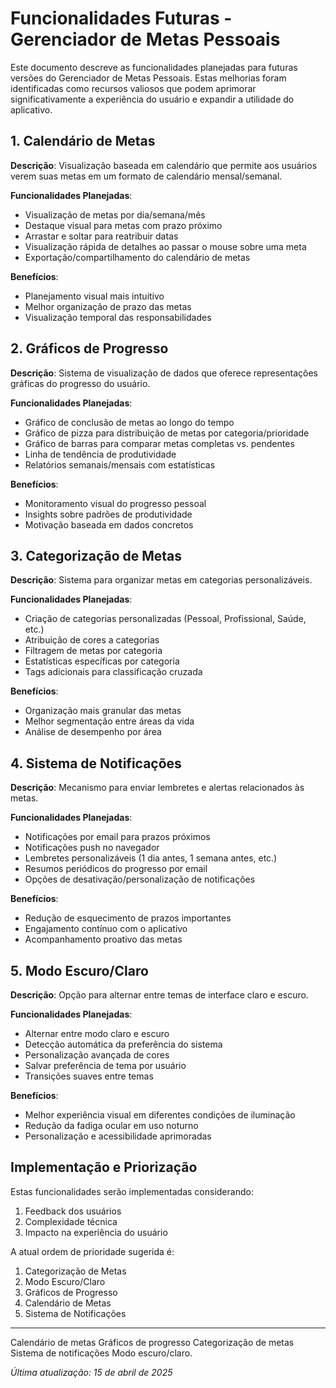 # Funcionalidades Futuras - Gerenciador de Metas Pessoais

Este documento descreve as funcionalidades planejadas para futuras versões do Gerenciador de Metas Pessoais. Estas melhorias foram identificadas como recursos valiosos que podem aprimorar significativamente a experiência do usuário e expandir a utilidade do aplicativo.

## 1. Calendário de Metas

**Descrição**: Visualização baseada em calendário que permite aos usuários verem suas metas em um formato de calendário mensal/semanal.

**Funcionalidades Planejadas**:
- Visualização de metas por dia/semana/mês
- Destaque visual para metas com prazo próximo
- Arrastar e soltar para reatribuir datas
- Visualização rápida de detalhes ao passar o mouse sobre uma meta
- Exportação/compartilhamento do calendário de metas

**Benefícios**: 
- Planejamento visual mais intuitivo
- Melhor organização de prazo das metas
- Visualização temporal das responsabilidades

## 2. Gráficos de Progresso

**Descrição**: Sistema de visualização de dados que oferece representações gráficas do progresso do usuário.

**Funcionalidades Planejadas**:
- Gráfico de conclusão de metas ao longo do tempo
- Gráfico de pizza para distribuição de metas por categoria/prioridade
- Gráfico de barras para comparar metas completas vs. pendentes
- Linha de tendência de produtividade
- Relatórios semanais/mensais com estatísticas

**Benefícios**: 
- Monitoramento visual do progresso pessoal
- Insights sobre padrões de produtividade
- Motivação baseada em dados concretos

## 3. Categorização de Metas

**Descrição**: Sistema para organizar metas em categorias personalizáveis.

**Funcionalidades Planejadas**:
- Criação de categorias personalizadas (Pessoal, Profissional, Saúde, etc.)
- Atribuição de cores a categorias
- Filtragem de metas por categoria
- Estatísticas específicas por categoria
- Tags adicionais para classificação cruzada

**Benefícios**: 
- Organização mais granular das metas
- Melhor segmentação entre áreas da vida
- Análise de desempenho por área

## 4. Sistema de Notificações

**Descrição**: Mecanismo para enviar lembretes e alertas relacionados às metas.

**Funcionalidades Planejadas**:
- Notificações por email para prazos próximos
- Notificações push no navegador
- Lembretes personalizáveis (1 dia antes, 1 semana antes, etc.)
- Resumos periódicos do progresso por email
- Opções de desativação/personalização de notificações

**Benefícios**: 
- Redução de esquecimento de prazos importantes
- Engajamento contínuo com o aplicativo
- Acompanhamento proativo das metas

## 5. Modo Escuro/Claro

**Descrição**: Opção para alternar entre temas de interface claro e escuro.

**Funcionalidades Planejadas**:
- Alternar entre modo claro e escuro
- Detecção automática da preferência do sistema
- Personalização avançada de cores
- Salvar preferência de tema por usuário
- Transições suaves entre temas

**Benefícios**: 
- Melhor experiência visual em diferentes condições de iluminação
- Redução da fadiga ocular em uso noturno
- Personalização e acessibilidade aprimoradas

## Implementação e Priorização

Estas funcionalidades serão implementadas considerando:
1. Feedback dos usuários
2. Complexidade técnica
3. Impacto na experiência do usuário

A atual ordem de prioridade sugerida é:
1. Categorização de Metas
2. Modo Escuro/Claro
3. Gráficos de Progresso
4. Calendário de Metas
5. Sistema de Notificações

---

Calendário de metas
Gráficos de progresso
Categorização de metas
Sistema de notificações
Modo escuro/claro.

*Última atualização: 15 de abril de 2025*